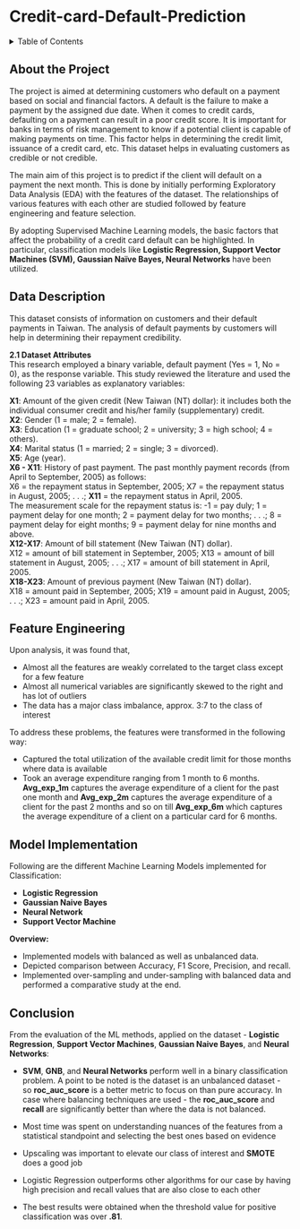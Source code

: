 # Credit-card-Default-Prediction

<details>
  <summary>Table of Contents</summary>
  <ol>
    
* [About The Project](#about-the-project)
* [Data Description](#data-description)
* [Feature Engineering](#feature-engineering)
* [Model Implementation](#model-implementation)
* [Conclusion](#conclusion)
    
  </ol>
</details>

## About the Project

The project is aimed at determining customers who default on a payment based on social and
financial factors. A default is the failure to make a payment by the assigned due date. When it
comes to credit cards, defaulting on a payment can result in a poor credit score. It is important
for banks in terms of risk management to know if a potential client is capable of making
payments on time. This factor helps in determining the credit limit, issuance of a credit card, etc.
This dataset helps in evaluating customers as credible or not credible.

The main aim of this project is to predict if the client will default on a payment the next month.
This is done by initially performing Exploratory Data Analysis (EDA) with the features of the
dataset. The relationships of various features with each other are studied followed by feature
engineering and feature selection.

By adopting Supervised Machine Learning models, the basic factors that affect the probability
of a credit card default can be highlighted. In particular, classification models like
**Logistic Regression, Support Vector Machines (SVM), Gaussian Naïve Bayes, Neural
Networks** have been utilized.

## Data Description

This dataset consists of information on customers and their default payments in Taiwan. The analysis
of default payments by customers will help in determining their repayment credibility.  

**2.1 Dataset Attributes**  
This research employed a binary variable, default payment (Yes = 1, No = 0), as the response
variable. This study reviewed the literature and used the following 23 variables as explanatory
variables:

**X1**: Amount of the given credit (New Taiwan (NT) dollar): it includes both the individual
consumer credit and his/her family (supplementary) credit.  
**X2**: Gender (1 = male; 2 = female).  
**X3**: Education (1 = graduate school; 2 = university; 3 = high school; 4 = others).  
**X4**: Marital status (1 = married; 2 = single; 3 = divorced).  
**X5**: Age (year).  
**X6 - X11**: History of past payment. The past monthly payment records (from April to
September, 2005) as follows:  
X6 = the repayment status in September, 2005; X7 = the repayment status in August, 2005; . . .;
**X11** = the repayment status in April, 2005.  
The measurement scale for the repayment status is: -1 = pay duly; 1 = payment delay for one
month; 2 = payment delay for two months; . . .; 8 = payment delay for eight months; 9 =
payment delay for nine months and above.  
**X12-X17**: Amount of bill statement (New Taiwan (NT) dollar).  
X12 = amount of bill statement in September, 2005; X13 = amount of bill statement in August,
2005; . . .; X17 = amount of bill statement in April, 2005.  
**X18-X23**: Amount of previous payment (New Taiwan (NT) dollar).  
X18 = amount paid in September, 2005; X19 = amount paid in August, 2005; . . .; X23 = amount
paid in April, 2005.  

## Feature Engineering

Upon analysis, it was found that,  

* Almost all the features are weakly correlated to the target class except for a few feature  
* Almost all numerical variables are significantly skewed to the right and has lot of outliers  
* The data has a major class imbalance, approx. 3:7 to the class of interest  

To address these problems, the features were transformed in the following way:  

* Captured the total utilization of the available credit limit for those months where data is available  
* Took an average expenditure ranging from 1 month to 6 months. **Avg_exp_1m** captures the average expenditure of a client for the past one month and **Avg_exp_2m** captures the average expenditure of a client for the past 2 months and so on till **Avg_exp_6m** which captures the average expenditure of a client on a particular card for 6 months.

## Model Implementation  

Following are the different Machine Learning Models implemented for Classification:
   * **Logistic Regression**
   * **Gaussian Naive Bayes**
   * **Neural Network**
   * **Support Vector Machine**

**Overview:**  
- Implemented models with balanced as well as unbalanced data.  
- Depicted comparison between Accuracy, F1 Score, Precision, and recall.  
- Implemented over-sampling and under-sampling with balanced data and performed a comparative study at the end.  


## Conclusion

From the evaluation of the ML methods, applied on the dataset - **Logistic Regression**, **Support Vector Machines**, **Gaussian Naive Bayes**, and **Neural Networks**:  

- **SVM**, **GNB**, and **Neural Networks** perform well in a binary classification problem. A point to be noted is the dataset is an unbalanced dataset - so **roc_auc_score** is a better metric to focus on than pure accuracy. In case where balancing techniques are used - the **roc_auc_score** and **recall** are significantly better than where the data is not balanced. 

- Most time was spent on understanding nuances of the features from a statistical standpoint and selecting the best ones based on evidence

- Upscaling was important to elevate our class of interest and **SMOTE** does a good job

- Logistic Regression outperforms other algorithms for our case by having high precision and recall values that are also close to each other

- The best results were obtained when the threshold value for positive classification was over **.81**.





